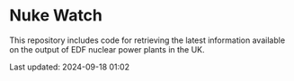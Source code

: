 # Nuke Watch

This repository includes code for retrieving the latest information available on the output of EDF nuclear power plants in the UK.

Last updated: 2024-09-18 01:02